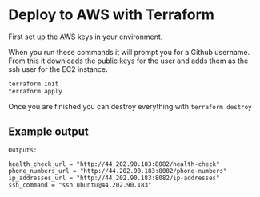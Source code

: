 # Deploy to AWS with Terraform

First set up the AWS keys in your environment.

When you run these commands it will prompt you for a Github username. From this it downloads the public keys for the user and adds them as the ssh user for the EC2 instance.

```bash
terraform init
terraform apply
```

Once you are finished you can destroy everything with `terraform destroy`

## Example output

```
Outputs:

health_check_url = "http://44.202.90.183:8082/health-check"
phone_numbers_url = "http://44.202.90.183:8082/phone-numbers"
ip_addresses_url = "http://44.202.90.183:8082/ip-addresses"
ssh_command = "ssh ubuntu@44.202.90.183"
```
